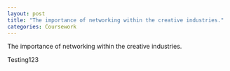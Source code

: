 ```yaml
---
layout: post
title: "The importance of networking within the creative industries."
categories: Coursework
---
```


The importance of networking within the creative industries.

Testing123
